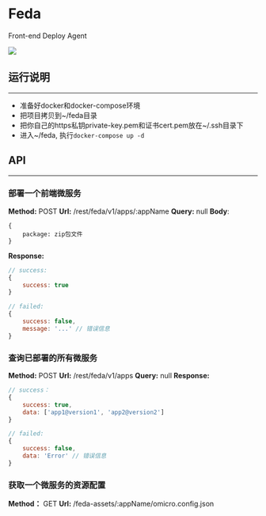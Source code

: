 # Feda
Front-end Deploy Agent

![](https://user-gold-cdn.xitu.io/2020/5/11/172043d89263df89?w=1918&h=947&f=png&s=131739)

## 运行说明
----
- 准备好docker和docker-compose环境
- 把项目拷贝到~/feda目录
- 把你自己的https私钥private-key.pem和证书cert.pem放在~/.ssh目录下
- 进入~/feda, 执行`docker-compose up -d`

## API
----

### 部署一个前端微服务
**Method:** POST
**Url:** /rest/feda/v1/apps/:appName
**Query:** null
**Body**:
```
{
    package: zip包文件
}
```
**Response:**
```javaScript
// success:
{
    success: true
}

// failed:
{
    success: false,
    message: '...' // 错误信息
}
```


### 查询已部署的所有微服务
**Method:** POST
**Url:** /rest/feda/v1/apps
**Query:** null
**Response:**
```javaScript
// success：
{
    success: true,
    data: ['app1@version1', 'app2@version2']
}

// failed:
{
    success: false,
    data: 'Error' // 错误信息
}
```

### 获取一个微服务的资源配置
**Method：** GET
**Url:** /feda-assets/:appName/omicro.config.json